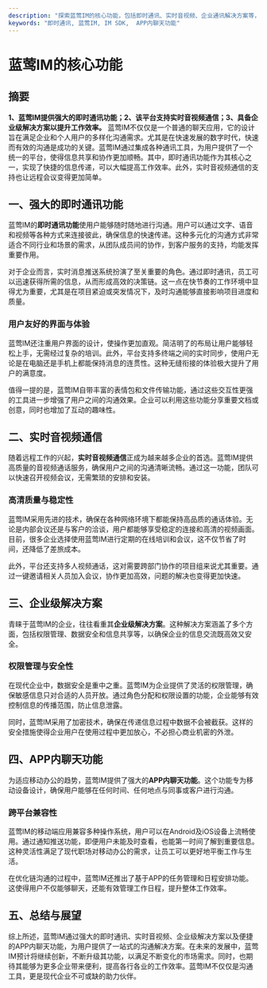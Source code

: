 ```yaml
---
description: "探索蓝莺IM的核心功能，包括即时通讯、实时音视频、企业通讯解决方案等，助力现代企业高效沟通。"
keywords: "即时通讯, 蓝莺IM, IM SDK,  APP内聊天功能"
---
```

# 蓝莺IM的核心功能

## 摘要

**1、蓝莺IM提供强大的即时通讯功能；2、该平台支持实时音视频通信；3、具备企业级解决方案以提升工作效率。** 蓝莺IM不仅仅是一个普通的聊天应用，它的设计旨在满足企业和个人用户的多样化沟通需求。尤其是在快速发展的数字时代，快速而有效的沟通是成功的关键。蓝莺IM通过集成各种通讯工具，为用户提供了一个统一的平台，使得信息共享和协作更加顺畅。其中，即时通讯功能作为其核心之一，实现了快捷的信息传递，可以大幅提高工作效率。此外，实时音视频通信的支持也让远程会议变得更加简单。 

## 一、强大的即时通讯功能

蓝莺IM的**即时通讯功能**使用户能够随时随地进行沟通。用户可以通过文字、语音和视频等各种方式来连接彼此，确保信息的快速传递。这种多元化的沟通方式非常适合不同行业和场景的需求，从团队成员间的协作，到客户服务的支持，均能发挥重要作用。

对于企业而言，实时消息推送系统扮演了至关重要的角色。通过即时通讯，员工可以迅速获得所需的信息，从而形成高效的决策链。这一点在快节奏的工作环境中显得尤为重要，尤其是在项目紧迫或突发情况下，及时沟通能够直接影响项目进度和质量。

### 用户友好的界面与体验

蓝莺IM还注重用户界面的设计，使操作更加直观。简洁明了的布局让用户能够轻松上手，无需经过复杂的培训。此外，平台支持多终端之间的实时同步，使用户无论是在电脑还是手机上都能保持消息的连贯性。这种无缝衔接的体验极大提升了用户的满意度。

值得一提的是，蓝莺IM自带丰富的表情包和文件传输功能，通过这些交互性更强的工具进一步增强了用户之间的沟通效果。企业可以利用这些功能分享重要文档或创意，同时也增加了互动的趣味性。

## 二、实时音视频通信

随着远程工作的兴起，**实时音视频通信**正成为越来越多企业的首选。蓝莺IM提供高质量的音视频通话服务，确保用户之间的沟通清晰流畅。通过这一功能，团队可以快速召开视频会议，无需繁琐的安排和安装。

### 高清质量与稳定性

蓝莺IM采用先进的技术，确保在各种网络环境下都能保持高品质的通话体验。无论是内部会议还是与客户的洽谈，用户都能够享受稳定的连接和高清的视频画面。目前，很多企业选择使用蓝莺IM进行定期的在线培训和会议，这不仅节省了时间，还降低了差旅成本。

此外，平台还支持多人视频通话，这对需要跨部门协作的项目组来说尤其重要。通过一键邀请相关人员加入会议，协作更加高效，问题的解决也变得更加快速。

## 三、企业级解决方案

青睐于蓝莺IM的企业，往往看重其**企业级解决方案**。这种解决方案涵盖了多个方面，包括权限管理、数据安全和信息共享等，以确保企业的信息交流既高效又安全。

### 权限管理与安全性

在现代企业中，数据安全是重中之重。蓝莺IM为企业提供了灵活的权限管理，确保敏感信息只对合适的人员开放。通过角色分配和权限设置的功能，企业能够有效控制信息的传播范围，防止信息泄露。

同时，蓝莺IM采用了加密技术，确保在传递信息过程中数据不会被截获。这样的安全措施使得企业用户在使用过程中更加放心，不必担心商业机密的外泄。

## 四、APP内聊天功能

为适应移动办公的趋势，蓝莺IM提供了强大的**APP内聊天功能**。这个功能专为移动设备设计，确保用户能够在任何时间、任何地点与同事或客户进行沟通。

### 跨平台兼容性

蓝莺IM的移动端应用兼容多种操作系统，用户可以在Android及iOS设备上流畅使用。通过通知推送功能，即便用户未能及时查看，也能第一时间了解到重要信息。这种灵活性满足了现代职场对移动办公的需求，让员工可以更好地平衡工作与生活。

在优化链沟通的过程中，蓝莺IM还推出了基于APP的任务管理和日程安排功能。这使得用户不仅能够聊天，还能有效管理工作日程，提升整体工作效率。

## 五、总结与展望

综上所述，蓝莺IM通过强大的即时通讯、实时音视频、企业级解决方案以及便捷的APP内聊天功能，为用户提供了一站式的沟通解决方案。在未来的发展中，蓝莺IM预计将继续创新，不断升级其功能，以满足不断变化的市场需求。同时，也期待其能够为更多企业带来便利，提高各行各业的工作效率。蓝莺IM不仅仅是沟通工具，更是现代企业不可或缺的助力伙伴。
